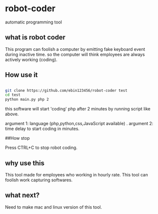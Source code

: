 robot-coder
===========

automatic programming tool 

## what is robot coder
This program can foolish a computer by emitting fake keyboard event during inactive time.
so the computer will think employees are always actively  working (coding).

## How use it
```bash

git clone https://github.com/ebin123456/robot-coder test
cd test
python main.py php 2
```

this software will start 'coding' php after 2 minutes by running script like above.

argument 1: language (php,python,css,JavaScript available) .
argument 2: time delay to start coding in minutes.


##How stop

Press CTRL+C to  stop robot coding.


## why use this
This tool made for employees who working in hourly rate.
This tool can foolish work capturing softwares.

## what next?

Need to make mac and linux version of this tool. 